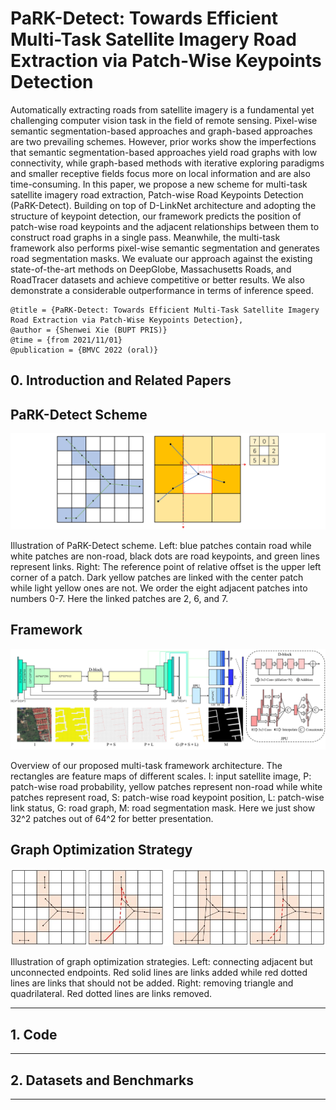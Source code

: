 # PaRK-Detect: Towards Efficient Multi-Task Satellite Imagery Road Extraction via Patch-Wise Keypoints Detection
Automatically extracting roads from satellite imagery is a fundamental yet challenging computer vision task in the field of remote sensing. 
Pixel-wise semantic segmentation-based approaches and graph-based approaches are two prevailing schemes. However, prior works show the 
imperfections that semantic segmentation-based approaches yield road graphs with low connectivity, while graph-based methods with iterative 
exploring paradigms and smaller receptive fields focus more on local information and are also time-consuming. In this paper, we propose a 
new scheme for multi-task satellite imagery road extraction, Patch-wise Road Keypoints Detection (PaRK-Detect). Building on top of D-LinkNet 
architecture and adopting the structure of keypoint detection, our framework predicts the position of patch-wise road keypoints and the 
adjacent relationships between them to construct road graphs in a single pass. Meanwhile, the multi-task framework also performs pixel-wise 
semantic segmentation and generates road segmentation masks. We evaluate our approach against the existing state-of-the-art methods on 
DeepGlobe, Massachusetts Roads, and RoadTracer datasets and achieve competitive or better results. We also demonstrate a considerable 
outperformance in terms of inference speed.

```
@title = {PaRK-Detect: Towards Efficient Multi-Task Satellite Imagery Road Extraction via Patch-Wise Keypoints Detection},  
@author = {Shenwei Xie (BUPT PRIS)}
@time = {from 2021/11/01}
@publication = {BMVC 2022 (oral)}
```

## 0. Introduction and Related Papers

## PaRK-Detect Scheme
![PaRK-Detect Scheme](/img/scheme.jpg)

Illustration of PaRK-Detect scheme.
Left: blue patches contain road while white patches are non-road, black dots are road keypoints, and green lines represent links. 
Right: The reference point of relative offset is the upper left corner of a patch. Dark yellow patches are linked with the center 
patch while light yellow ones are not. 
We order the eight adjacent patches into numbers 0-7. Here the linked patches are 2, 6, and 7.

## Framework
![Framework](/img/framework.jpg)

Overview of our proposed multi-task framework architecture. 
The rectangles are feature maps of different scales. 
I: input satellite image, 
P: patch-wise road probability, yellow patches represent non-road while white patches represent road, 
S: patch-wise road keypoint position, 
L: patch-wise link status, 
G: road graph, 
M: road segmentation mask.
Here we just show 32^2 patches out of 64^2 for better presentation.

## Graph Optimization Strategy
![GO](/img/graph_optimization.jpg)

Illustration of graph optimization strategies. 
Left: connecting adjacent but unconnected endpoints. Red solid lines are links added while red dotted lines are links that should 
not be added. 
Right: removing triangle and quadrilateral. Red dotted lines are links removed.

- - -

## 1. Code

- - -

## 2. Datasets and Benchmarks

- - -
